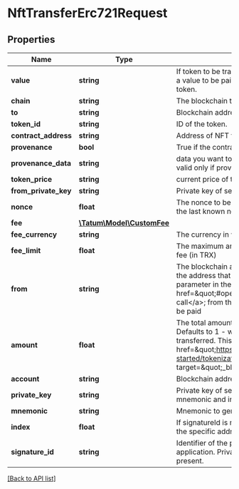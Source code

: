 # NftTransferErc721Request

## Properties

Name | Type | Description | Notes
------------ | ------------- | ------------- | -------------
**value** | **string** | If token to be transferred is Royalty NFT token, this is a value to be paid as a cashback to the authors of the token. | [optional]
**chain** | **string** | The blockchain to work with |
**to** | **string** | Blockchain address to send NFT token to |
**token_id** | **string** | ID of the token. |
**contract_address** | **string** | Address of NFT token |
**provenance** | **bool** | True if the contract is provenance type | [optional]
**provenance_data** | **string** | data you want to store with transaction, optional and valid only if provenance contract | [optional]
**token_price** | **string** | current price of the token, valid only for provenance | [optional]
**from_private_key** | **string** | Private key of sender address. |
**nonce** | **float** | The nonce to be set to the transaction; if not present, the last known nonce will be used | [optional]
**fee** | [**\Tatum\Model\CustomFee**](CustomFee.md) |  | [optional]
**fee_currency** | **string** | The currency in which the transaction fee will be paid |
**fee_limit** | **float** | The maximum amount to be paid as the transaction fee (in TRX) |
**from** | **string** | The blockchain address to send the NFT from; this is the address that you used in the &lt;code&gt;to&lt;/code&gt; parameter in the request body of the &lt;a href&#x3D;\&quot;#operation/NftMintErc721\&quot;&gt;minting call&lt;/a&gt;; from this address, the transaction fee will be paid |
**amount** | **float** | The total amount of NFT fractions to transfer. Defaults to 1 - which means 1 fraction of NFT will be transferred. This is only valid for &lt;a href&#x3D;\&quot;https://developer.algorand.org/docs/get-started/tokenization/nft/#fractional-nfts\&quot; target&#x3D;\&quot;_blank\&quot;&gt;Fractional NFTs.&lt;/a&gt; | [optional] [default to 1]
**account** | **string** | Blockchain address to perform transaction from |
**private_key** | **string** | Private key of sender address. Private key, mnemonic and index or signature Id must be present. |
**mnemonic** | **string** | Mnemonic to generate private key of sender address. |
**index** | **float** | If signatureId is mnemonic-based, this is the index to the specific address from that mnemonic. |
**signature_id** | **string** | Identifier of the private key associated in signing application. Private key, or signature Id must be present. |

[[Back to API list]](../../README.md#api-endpoints)
